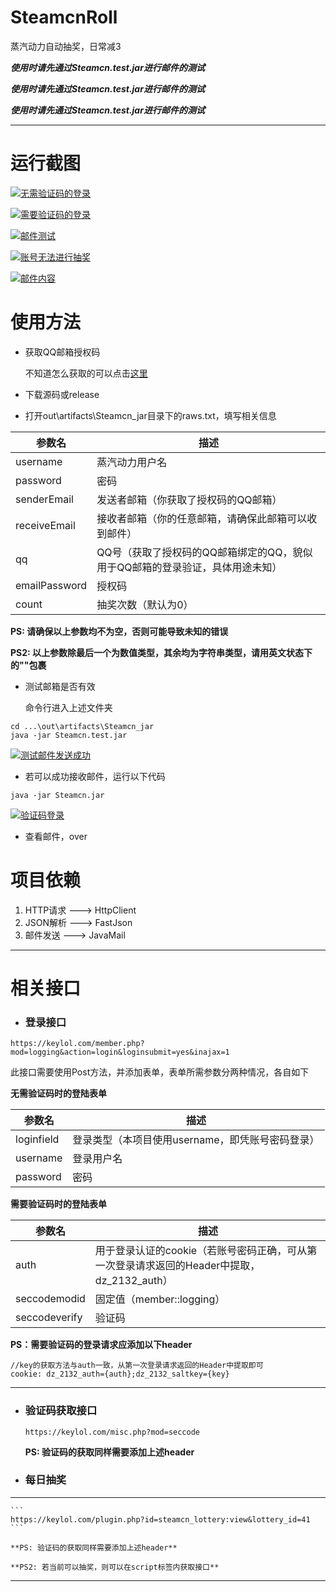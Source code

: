 # SteamcnRoll
蒸汽动力自动抽奖，日常减3

***使用时请先通过Steamcn.test.jar进行邮件的测试***

***使用时请先通过Steamcn.test.jar进行邮件的测试***

***使用时请先通过Steamcn.test.jar进行邮件的测试***

------------

# 运行截图

[![无需验证码的登录](https://raw.githubusercontent.com/jklujklu/SteamcnRoll/master/screenshot/loginWithoutMisc.png "无需验证码的登录")](https://raw.githubusercontent.com/jklujklu/SteamcnRoll/master/screenshot/loginWithoutMisc.png "无需验证码的登录")

[![需要验证码的登录](https://raw.githubusercontent.com/jklujklu/SteamcnRoll/master/screenshot/loginWithMisc.png "需要验证码的登录")](https://raw.githubusercontent.com/jklujklu/SteamcnRoll/master/screenshot/loginWithMisc.png "需要验证码的登录")

[![邮件测试](https://raw.githubusercontent.com/jklujklu/SteamcnRoll/master/screenshot/emailTest.png "邮件测试")](https://raw.githubusercontent.com/jklujklu/SteamcnRoll/master/screenshot/emailTest.png "邮件测试")

[![账号无法进行抽奖](https://raw.githubusercontent.com/jklujklu/SteamcnRoll/master/screenshot/rollError.png "账号无法进行抽奖")](https://raw.githubusercontent.com/jklujklu/SteamcnRoll/master/screenshot/rollError.png "账号无法进行抽奖")

[![邮件内容](https://raw.githubusercontent.com/jklujklu/SteamcnRoll/master/screenshot/emailBox.png "邮件内容")](https://raw.githubusercontent.com/jklujklu/SteamcnRoll/master/screenshot/emailBox.png "邮件内容")

# 使用方法

- 获取QQ邮箱授权码

	不知道怎么获取的可以点击[这里](https://jingyan.baidu.com/article/4b07be3cb2f74148b380f3e4.html "QQ邮箱授权码的获取")

- 下载源码或release

- 打开out\artifacts\Steamcn_jar目录下的raws.txt，填写相关信息

|   参数名|   描述|
| ------------ | ------------ |
|  username |  蒸汽动力用户名 |
|password|密码|
|senderEmail|发送者邮箱（你获取了授权码的QQ邮箱）|
|receiveEmail|接收者邮箱（你的任意邮箱，请确保此邮箱可以收到邮件）|
|qq|QQ号（获取了授权码的QQ邮箱绑定的QQ，貌似用于QQ邮箱的登录验证，具体用途未知）|
|emailPassword|授权码|
|count|抽奖次数（默认为0）|

**PS: 请确保以上参数均不为空，否则可能导致未知的错误**

**PS2: 以上参数除最后一个为数值类型，其余均为字符串类型，请用英文状态下的""包裹**

- 测试邮箱是否有效

	命令行进入上述文件夹

```
cd ...\out\artifacts\Steamcn_jar
java -jar Steamcn.test.jar
```

[![测试邮件发送成功](https://raw.githubusercontent.com/jklujklu/SteamcnRoll/master/screenshot/emailTest.png "测试邮件发送成功")](https://raw.githubusercontent.com/jklujklu/SteamcnRoll/master/screenshot/emailTest.png "测试邮件发送成功")

- 若可以成功接收邮件，运行以下代码

```
java -jar Steamcn.jar
```

[![验证码登录](https://raw.githubusercontent.com/jklujklu/SteamcnRoll/master/screenshot/loginWithMisc.png "验证码登录")](https://raw.githubusercontent.com/jklujklu/SteamcnRoll/master/screenshot/loginWithMisc.png "验证码登录")

- 查看邮件，over

# 项目依赖
1. HTTP请求 ---> HttpClient
2. JSON解析 ---> FastJson
3. 邮件发送   ---> JavaMail

------------

# 相关接口

- ###  登录接口

```
https://keylol.com/member.php?mod=logging&action=login&loginsubmit=yes&inajax=1
```

此接口需要使用Post方法，并添加表单，表单所需参数分两种情况，各自如下

**无需验证码时的登陆表单**

|   参数名|   描述|
| ------------ | ------------ |
|   loginfield|   登录类型（本项目使用username，即凭账号密码登录）|
| username| 登录用户名|
|password|密码|

**需要验证码时的登陆表单**

|   参数名|   描述|
| ------------ | ------------ |
|auth|用于登录认证的cookie（若账号密码正确，可从第一次登录请求返回的Header中提取，dz_2132_auth）|
|seccodemodid| 固定值（member::logging）|
|seccodeverify|验证码|

**PS：需要验证码的登录请求应添加以下header**

```
//key的获取方法与auth一致，从第一次登录请求返回的Header中提取即可
cookie: dz_2132_auth={auth};dz_2132_saltkey={key}
```

------------


- ### 验证码获取接口

	```
	https://keylol.com/misc.php?mod=seccode
	```

	**PS: 验证码的获取同样需要添加上述header**

- ### 每日抽奖

------------


	```
	https://keylol.com/plugin.php?id=steamcn_lottery:view&lottery_id=41
	```

	**PS: 验证码的获取同样需要添加上述header**

	**PS2: 若当前可以抽奖，则可以在script标签内获取接口**

------------
